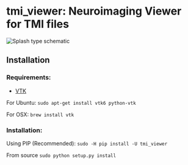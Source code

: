 # tmi_viewer: Neuroimaging Viewer for TMI files


![Splash type schematic](https://github.com/trislett/TFCE_mediation/blob/master/tfce_mediation/doc/tmi_viewer_multimodal.png "Schematic")

## Installation

### Requirements:

* [VTK](http://www.vtk.org/download/)

For Ubuntu:
```sudo apt-get install vtk6 python-vtk```

For OSX:
```brew install vtk```

### Installation:

Using PIP (Recommended):
```sudo -H pip install -U tmi_viewer```

From source
```sudo python setup.py install```
